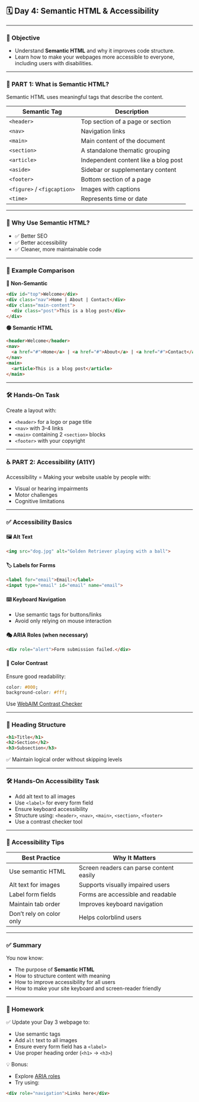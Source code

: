## 🗓️ Day 4: Semantic HTML & Accessibility

---

### 🎯 Objective
- Understand **Semantic HTML** and why it improves code structure.
- Learn how to make your webpages more accessible to everyone, including users with disabilities.

---

### 🧱 PART 1: What is Semantic HTML?

Semantic HTML uses meaningful tags that describe the content.

| Semantic Tag     | Description                                |
|------------------|--------------------------------------------|
| `<header>`       | Top section of a page or section           |
| `<nav>`          | Navigation links                           |
| `<main>`         | Main content of the document               |
| `<section>`      | A standalone thematic grouping             |
| `<article>`      | Independent content like a blog post       |
| `<aside>`        | Sidebar or supplementary content           |
| `<footer>`       | Bottom section of a page                   |
| `<figure>` / `<figcaption>` | Images with captions          |
| `<time>`         | Represents time or date                    |

---

### 📝 Why Use Semantic HTML?
- ✅ Better SEO
- ✅ Better accessibility
- ✅ Cleaner, more maintainable code

---

### 🔁 Example Comparison

**🔴 Non-Semantic**
```html
<div id="top">Welcome</div>
<div class="nav">Home | About | Contact</div>
<div class="main-content">
  <div class="post">This is a blog post</div>
</div>
```

**🟢 Semantic HTML**
```html
<header>Welcome</header>
<nav>
  <a href="#">Home</a> | <a href="#">About</a> | <a href="#">Contact</a>
</nav>
<main>
  <article>This is a blog post</article>
</main>
```

---

### 🛠️ Hands-On Task
Create a layout with:
- `<header>` for a logo or page title
- `<nav>` with 3–4 links
- `<main>` containing 2 `<section>` blocks
- `<footer>` with your copyright

---

### ♿ PART 2: Accessibility (A11Y)

Accessibility = Making your website usable by people with:
- Visual or hearing impairments
- Motor challenges
- Cognitive limitations

---

### ✅ Accessibility Basics

#### 🖼️ Alt Text
```html
<img src="dog.jpg" alt="Golden Retriever playing with a ball">
```

#### 🏷️ Labels for Forms
```html
<label for="email">Email:</label>
<input type="email" id="email" name="email">
```

#### ⌨️ Keyboard Navigation
- Use semantic tags for buttons/links
- Avoid only relying on mouse interaction

#### 🎭 ARIA Roles (when necessary)
```html
<div role="alert">Form submission failed.</div>
```

#### 🎨 Color Contrast
Ensure good readability:
```css
color: #000;
background-color: #fff;
```

Use [WebAIM Contrast Checker](https://webaim.org/resources/contrastchecker/)

---

### 🔢 Heading Structure
```html
<h1>Title</h1>
<h2>Section</h2>
<h3>Subsection</h3>
```
✅ Maintain logical order without skipping levels

---

### 🛠️ Hands-On Accessibility Task
- Add alt text to all images
- Use `<label>` for every form field
- Ensure keyboard accessibility
- Structure using: `<header>`, `<nav>`, `<main>`, `<section>`, `<footer>`
- Use a contrast checker tool

---

### 🧠 Accessibility Tips

| Best Practice            | Why It Matters                          |
|--------------------------|------------------------------------------|
| Use semantic HTML        | Screen readers can parse content easily |
| Alt text for images      | Supports visually impaired users        |
| Label form fields        | Forms are accessible and readable       |
| Maintain tab order       | Improves keyboard navigation            |
| Don’t rely on color only | Helps colorblind users                  |

---

### ✅ Summary

You now know:
- The purpose of **Semantic HTML**
- How to structure content with meaning
- How to improve accessibility for all users
- How to make your site keyboard and screen-reader friendly

---

### 📝 Homework

✅ Update your Day 3 webpage to:
- Use semantic tags
- Add `alt` text to all images
- Ensure every form field has a `<label>`
- Use proper heading order (`<h1>` → `<h3>`)

💡 Bonus:
- Explore [ARIA roles](https://developer.mozilla.org/en-US/docs/Web/Accessibility/ARIA/Roles)
- Try using:
```html
<div role="navigation">Links here</div>
```

